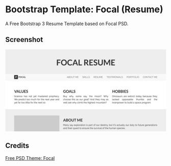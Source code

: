 # Bootstrap Template: Focal (Resume)
A Free Bootstrap 3 Resume Template based on Focal PSD.

## Screenshot
![Focal Screenshot](https://github.com/faurelia/bootstrap-template-focal-resume/blob/master/screenshot-sm.png
"Focal (Resume)")

## Credits
[Free PSD Theme: Focal](http://365psd.com/psd/focal-resume-psd-theme-54071)
